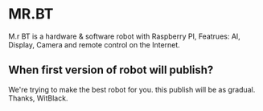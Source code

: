 # MR.BT
M.r BT is a hardware &amp; software robot with Raspberry PI, Featrues: AI, Display, Camera and remote control on the Internet.
## When first version of robot will publish?
We're trying to make the best robot for you. this publish will be as gradual.
Thanks, WitBlack.

